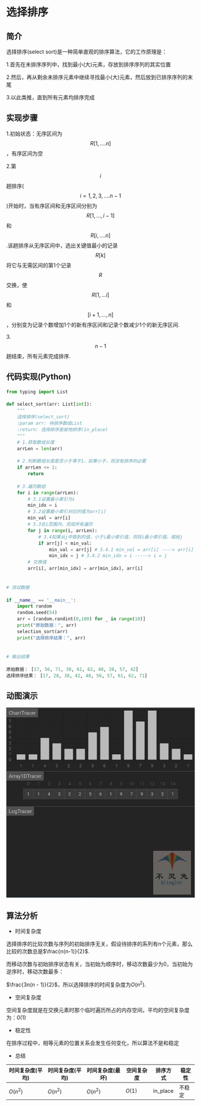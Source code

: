 # 选择排序

## 简介

选择排序(select sort)是一种简单直观的排序算法，它的工作原理是：

1.首先在未排序序列中，找到最小(大)元素，存放到排序序列的其实位置

2.然后，再从剩余未排序元素中继续寻找最小(大)元素，然后放到已排序序列的末尾

3.以此类推，直到所有元素均排序完成

## 实现步骤

1.初始状态：无序区间为$$R[1, ....n]$$，有序区间为空

2.第$$i$$趟排序($$i = 1, 2, 3, ....n - 1$$)开始时，当有序区间和无序区间分别为$$R[1,..., i - 1]$$和$$R[i, ....n]$$.该趟排序从无序区间中，选出关键值最小的记录$$R[k]$$将它与无需区间的第1个记录$$R$$交换，使$$R[1,...i]$$和$$[i + 1, ... ,n]$$，分别变为记录个数增加1个的新有序区间和记录个数减少1个的新无序区间.

3.$$n - 1$$趟结束，所有元素完成排序.

## 代码实现(Python)

```python
from typing import List

def select_sort(arr: List[int]):
    """
    选择排序(select_sort)
    :param arr: 待排序数组List
    :return: 选择排序是就地排序(in_place)
    """
    # 1.获取数组长度
    arrLen = len(arr)
    
    # 2.判断数组长度是否小于等于1，如果小于，则没有排序的必要
    if arrLen <= 1:
        return
    
    # 3.遍历数组
    for i in range(arrLen):
        # 3.1设置最小索引为i
        min_idx = i
        # 3.2设置最小索引对应的值为arr[i]
        min_val = arr[i]
        # 3.3在i范围内，完成所有遍历
        for j in range(i, arrLen):
            # 3.4如果从j中取到的值，小于i最小索引值，则将i最小索引值，赋给j
            if arr[j] < min_val:
                min_val = arr[j] # 3.4.1 min_val = arr[i] ----> arr[i] = arr[j]
                min_idx = j # 3.4.2 min_idx = i -----> i = j
        # 交换值
        arr[i], arr[min_idx] = arr[min_idx], arr[i]

        
# 测试数据

if __name__ == '__main__':
    import random
    random.seed(54)
    arr = [random.randint(0,100) for _ in range(10)]
    print("原始数据：", arr)
    selection_sort(arr)
    print("选择排序结果：", arr)
    
    
# 输出结果

原始数据： [17, 56, 71, 38, 61, 62, 48, 28, 57, 42]
选择排序结果： [17, 28, 38, 42, 48, 56, 57, 61, 62, 71]
```

## 动图演示

 <img src="Images/18650071e521c35afd50bf07223b0670.gif" alt="选择排序动画演示" style="zoom:150%;" /> 

## 算法分析

-   时间复杂度

选择排序的比较次数与序列的初始排序无关，假设待排序的系列有n个元素，那么比较的次数总是$\frac{n(n-1)}{2}$.

而移动次数与初始排序状态有关，当初始为顺序时，移动次数最少为0，当初始为逆序时，移动次数最多：

$\frac{3n(n - 1)}{2}$，所以选择排序的时间复杂度为$O(n^2)$.

-   空间复杂度

空间复杂度就是在交换元素时那个临时遍历所占的内存空间，平均的空间复杂度为：$0(1)$

-   稳定性

在排序过程中，相等元素的位置关系会发生任何变化，所以算法不是和稳定

-   总结

| 时间复杂度(平均) | 时间复杂度(平均) | 时间复杂度(最坏) | 空间复杂度 | 排序方式 | 稳定性 |
| ---------------- | ---------------- | ---------------- | ---------- | -------- | ------ |
| $O(n^2)$         | $O(n^2)$         | $O(n^2)$         | $O(1)$     | in_place | 不稳定 |



